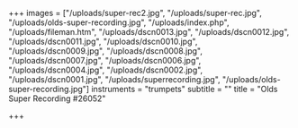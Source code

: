 +++
images = ["/uploads/super-rec2.jpg", "/uploads/super-rec.jpg", "/uploads/olds-super-recording.jpg", "/uploads/index.php", "/uploads/fileman.htm", "/uploads/dscn0013.jpg", "/uploads/dscn0012.jpg", "/uploads/dscn0011.jpg", "/uploads/dscn0010.jpg", "/uploads/dscn0009.jpg", "/uploads/dscn0008.jpg", "/uploads/dscn0007.jpg", "/uploads/dscn0006.jpg", "/uploads/dscn0004.jpg", "/uploads/dscn0002.jpg", "/uploads/dscn0001.jpg", "/uploads/superrecording.jpg", "/uploads/olds-super-recording.jpg"]
instruments = "trumpets"
subtitle = ""
title = "Olds Super Recording #26052"

+++
